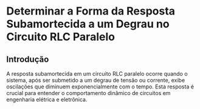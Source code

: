 # Determinar a Forma da Resposta Subamortecida a um Degrau no Circuito RLC Paralelo

## Introdução
A resposta subamortecida em um circuito RLC paralelo ocorre quando o sistema, após ser submetido a um degrau de tensão ou corrente, exibe oscilações que diminuem exponencialmente com o tempo. Esta resposta é crucial para entender o comportamento dinâmico de circuitos em engenharia elétrica e eletrônica.
